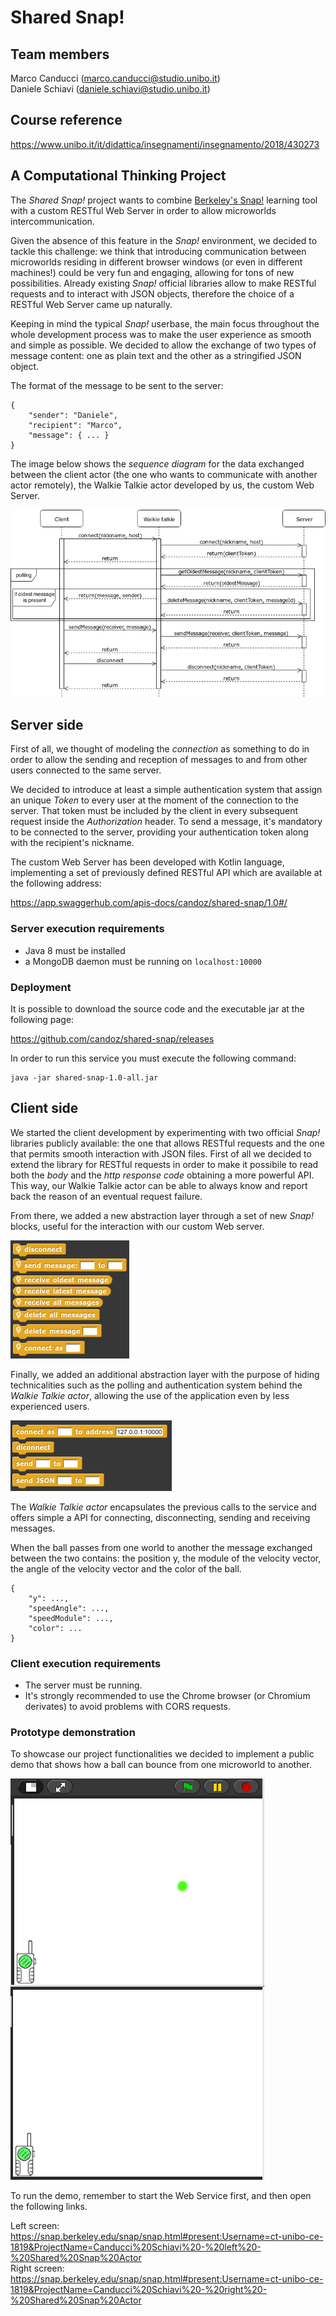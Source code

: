# Shared Snap!

## Team members
Marco Canducci (marco.canducci@studio.unibo.it)       
Daniele Schiavi (daniele.schiavi@studio.unibo.it)  

## Course reference
https://www.unibo.it/it/didattica/insegnamenti/insegnamento/2018/430273

## A Computational Thinking Project

The *Shared Snap!* project wants to combine [Berkeley's Snap!](https://snap.berkeley.edu/) learning tool with a custom RESTful Web Server in order to allow microworlds intercommunication. 

Given the absence of this feature in the *Snap!* environment, we decided to tackle this challenge: we think that introducing communication between microworlds residing in different browser windows (or even in different machines!) could be very fun and engaging, allowing for tons of new possibilities. Already existing *Snap!* official libraries allow to make RESTful requests and to interact with JSON objects, therefore the choice of a RESTful Web Server came up naturally.

Keeping in mind the typical *Snap!* userbase, the main focus throughout the whole development process was to make the user experience as smooth and simple as possible. We decided to allow the exchange of two types of message content: one as plain text and the other as a stringified JSON object.

The format of the message to be sent to the server:

```
{
    "sender": "Daniele",
    "recipient": "Marco",
    "message": { ... }
}
```

The image below shows the *sequence diagram* for the data exchanged between the client actor (the one who wants to communicate with another actor remotely), the Walkie Talkie actor developed by us, the custom Web Server.

![alt text](https://raw.githubusercontent.com/candoz/shared-snap/master/images/sequence-diagram.png "Sequence diagram")

## Server side

First of all, we thought of modeling the *connection* as something to do in order to allow the sending and reception of messages to and from other users connected to the same server.

We decided to introduce at least a simple authentication system that assign an unique *Token* to every user at the moment of the connection to the server. That token must be included by the client in every subsequent request inside the *Authorization* header. To send a message, it's mandatory to be connected to the server, providing your authentication token along with the recipient's nickname.

The custom Web Server has been developed with Kotlin language, implementing a set of previously defined RESTful API which are available at the following address: <br />

https://app.swaggerhub.com/apis-docs/candoz/shared-snap/1.0#/


### Server execution requirements

- Java 8 must be installed
- a MongoDB daemon must be running on `localhost:10000`

### Deployment

It is possible to download the source code and the executable jar at the following page:

https://github.com/candoz/shared-snap/releases

In order to run this service you must execute the following command:
```
java -jar shared-snap-1.0-all.jar
```

## Client side

We started the client development by experimenting with two official *Snap!* libraries publicly available: the one that allows RESTful requests and the one that permits smooth interaction with JSON files. First of all we decided to extend the library for RESTful requests in order to make it possibile to read both the *body* and the *http response code* obtaining a more powerful API. This way, our Walkie Talkie actor can be able to always know and report back the reason of an eventual request failure. 

From there, we added a new abstraction layer through a set of new *Snap!* blocks, useful for the interaction with our custom Web server.

![alt text](https://raw.githubusercontent.com/candoz/shared-snap/master/images/local-walkie-talkie-blocks.png "Local walkie talkie blocks")

Finally, we added an additional abstraction layer with the purpose of hiding technicalities such as the polling and authentication system behind the *Walkie Talkie actor*, allowing the use of the application even by less experienced users.

![alt text](https://raw.githubusercontent.com/candoz/shared-snap/master/images/public-api.png "Public API")

The *Walkie Talkie actor* encapsulates the previous calls to the service and offers simple a API for connecting, disconnecting, sending and receiving messages.

When the ball passes from one world to another the message exchanged between the two contains: the position y, the module of the velocity vector, the angle of the velocity vector and the color of the ball.

```
{
    "y": ...,
    "speedAngle": ...,
    "speedModule": ...,
    "color": ...
}
```

### Client execution requirements

- The server must be running.
- It's strongly recommended to use the Chrome browser (or Chromium derivates) to avoid problems with CORS requests.

### Prototype demonstration

To showcase our project functionalities we decided to implement a public demo that shows how a ball can bounce from one microworld to another.

![alt text](https://raw.githubusercontent.com/candoz/shared-snap/master/images/demo.png "Demo")

To run the demo, remember to start the Web Service first, and then open the following links.

Left screen:  
https://snap.berkeley.edu/snap/snap.html#present:Username=ct-unibo-ce-1819&ProjectName=Canducci%20Schiavi%20-%20left%20-%20Shared%20Snap%20Actor  
Right screen:  
https://snap.berkeley.edu/snap/snap.html#present:Username=ct-unibo-ce-1819&ProjectName=Canducci%20Schiavi%20-%20right%20-%20Shared%20Snap%20Actor       
